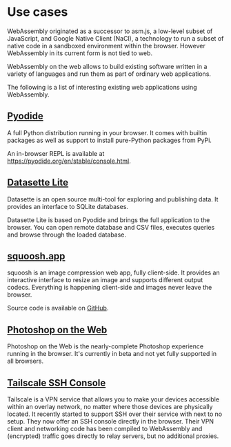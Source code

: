 # Use cases

WebAssembly originated as a successor to asm.js, a low-level subset of JavaScript,
and Google Native Client (NaCl), a technology to run a subset of native code in a sandboxed environment within the browser.
However WebAssembly in its current form is not tied to web.

WebAssembly on the web allows to build existing software written in a variety of languages
and run them as part of ordinary web applications.

The following is a list of interesting existing web applications using WebAssembly.

## [Pyodide](https://pyodide.org/)

A full Python distribution running in your browser.
It comes with builtin packages as well as support to install pure-Python packages from PyPi.

An in-browser REPL is available at <https://pyodide.org/en/stable/console.html>.

## [Datasette Lite](https://lite.datasette.io/)

Datasette is an open source multi-tool for exploring and publishing data.
It provides an interface to SQLite databases.

Datasette Lite is based on Pyodide and brings the full application to the browser.
You can open remote database and CSV files, executes queries and browse through the loaded database.

## [squoosh.app](https://squoosh.app/)

squoosh is an image compression web app, fully client-side.
It provides an interactive interface to resize an image and supports different output codecs.
Everything is happening client-side and images never leave the browser.

Source code is available on [GitHub](https://github.com/GoogleChromeLabs/squoosh).

## [Photoshop on the Web](https://creativecloud.adobe.com/cc/photoshop)

Photoshop on the Web is the nearly-complete Photoshop experience running in the browser.
It's currently in beta and not yet fully supported in all browsers.

## [Tailscale SSH Console](https://tailscale.com/blog/ssh-console/)

Tailscale is a VPN service that allows you to make your devices accessible within an overlay network, no matter where those devices are physically located.
It recently started to support SSH over their service with next to no setup.
They now offer an SSH console directly in the browser.
Their VPN client and networking code has been compiled to WebAssembly
and (encrypted) traffic goes directly to relay servers, but no additional proxies.
